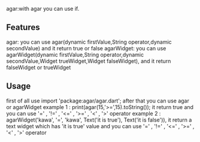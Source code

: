 <!--
Developer : kawan
github : https://github.com/kawan97/agar
-->

agar:with agar you can use if.

## Features

agar: you can use agar(dynamic firstValue,String operator,dynamic secondValue) and it return true or false
agarWidget: you can use agarWidget(dynamic firstValue,String operator,dynamic secondValue,Widget trueWidget,Widget falseWidget), and it return falseWidget or trueWidget



## Usage
first of all use import 'package:agar/agar.dart';
after that you can use agar or agarWidget
example 1 :
    print(agar(15,'>=',15).toString());
    it return true 
    and you can use '=' , '!=' , '<=' , '>=' , '<' , '>' operator
example 2 :
    agarWidget('kawa', '=', 'kawa', Text('it is true'), Text('it is false')),
    it return a text widget which has 'it is true' value
    and you can use '=' , '!=' , '<=' , '>=' , '<' , '>' operator


